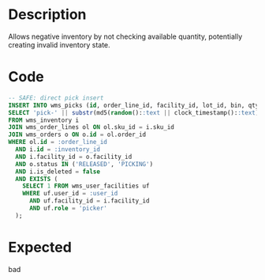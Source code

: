 # Description

Allows negative inventory by not checking available quantity, potentially creating invalid inventory state.

# Code

```sql
-- SAFE: direct pick insert
INSERT INTO wms_picks (id, order_line_id, facility_id, lot_id, bin, qty_picked, picker_id, status)
SELECT 'pick-' || substr(md5(random()::text || clock_timestamp()::text), 1, 32), :order_line_id, i.facility_id, i.lot_id, i.bin, :qty_to_pick, :user_id, 'CREATED'
FROM wms_inventory i
JOIN wms_order_lines ol ON ol.sku_id = i.sku_id
JOIN wms_orders o ON o.id = ol.order_id
WHERE ol.id = :order_line_id
  AND i.id = :inventory_id
  AND i.facility_id = o.facility_id
  AND o.status IN ('RELEASED', 'PICKING')
  AND i.is_deleted = false
  AND EXISTS (
    SELECT 1 FROM wms_user_facilities uf 
    WHERE uf.user_id = :user_id 
      AND uf.facility_id = i.facility_id
      AND uf.role = 'picker'
  );
```

# Expected

bad